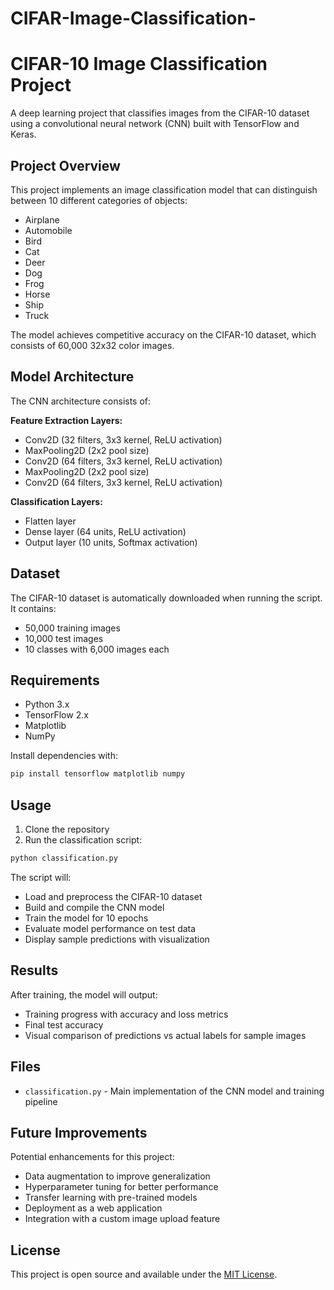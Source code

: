 # CIFAR-Image-Classification-

# CIFAR-10 Image Classification Project

A deep learning project that classifies images from the CIFAR-10 dataset using a convolutional neural network (CNN) built with TensorFlow and Keras.

## Project Overview

This project implements an image classification model that can distinguish between 10 different categories of objects:
- Airplane
- Automobile
- Bird
- Cat
- Deer
- Dog
- Frog
- Horse
- Ship
- Truck

The model achieves competitive accuracy on the CIFAR-10 dataset, which consists of 60,000 32x32 color images.

## Model Architecture

The CNN architecture consists of:

**Feature Extraction Layers:**
- Conv2D (32 filters, 3x3 kernel, ReLU activation)
- MaxPooling2D (2x2 pool size)
- Conv2D (64 filters, 3x3 kernel, ReLU activation)
- MaxPooling2D (2x2 pool size)
- Conv2D (64 filters, 3x3 kernel, ReLU activation)

**Classification Layers:**
- Flatten layer
- Dense layer (64 units, ReLU activation)
- Output layer (10 units, Softmax activation)

## Dataset

The CIFAR-10 dataset is automatically downloaded when running the script. It contains:
- 50,000 training images
- 10,000 test images
- 10 classes with 6,000 images each

## Requirements

- Python 3.x
- TensorFlow 2.x
- Matplotlib
- NumPy

Install dependencies with:
```bash
pip install tensorflow matplotlib numpy
```

## Usage

1. Clone the repository
2. Run the classification script:
```bash
python classification.py
```

The script will:
- Load and preprocess the CIFAR-10 dataset
- Build and compile the CNN model
- Train the model for 10 epochs
- Evaluate model performance on test data
- Display sample predictions with visualization

## Results

After training, the model will output:
- Training progress with accuracy and loss metrics
- Final test accuracy
- Visual comparison of predictions vs actual labels for sample images

## Files

- `classification.py` - Main implementation of the CNN model and training pipeline

## Future Improvements

Potential enhancements for this project:
- Data augmentation to improve generalization
- Hyperparameter tuning for better performance
- Transfer learning with pre-trained models
- Deployment as a web application
- Integration with a custom image upload feature

## License

This project is open source and available under the [MIT License](LICENSE).
